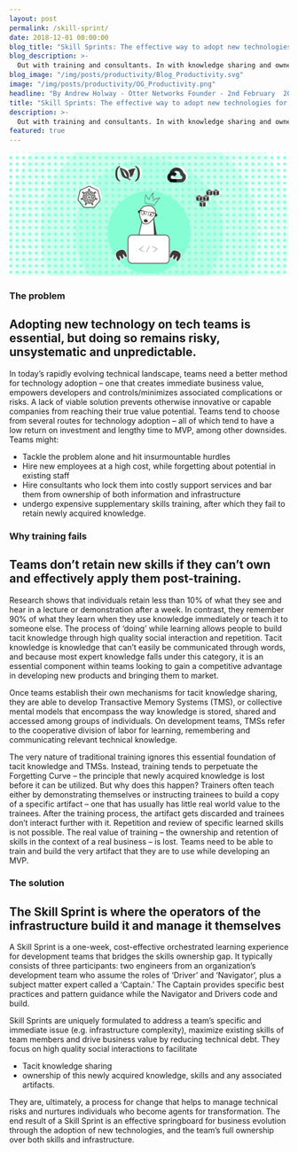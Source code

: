 ```yaml
---
layout: post
permalink: /skill-sprint/
date: 2018-12-01 00:00:00
blog_title: "Skill Sprints: The effective way to adopt new technologies for tech teams."
blog_description: >-
  Out with training and consultants. In with knowledge sharing and ownership. 
blog_image: "/img/posts/productivity/Blog_Productivity.svg"
image: "/img/posts/productivity/OG_Productivity.png"
headline: "By Andrew Holway - Otter Networks Founder - 2nd February  2018"
title: "Skill Sprints: The effective way to adopt new technologies for tech teams."
description: >-
  Out with training and consultants. In with knowledge sharing and ownership.
featured: true
---
```

<div>
<img src="/img/posts/productivity/Article_Productivity.svg" alt="Productivity Engineering" />
</div>

### The problem
## Adopting new technology on tech teams is essential, but doing so remains risky, unsystematic and unpredictable.

In today’s rapidly evolving technical landscape, teams need a better method for technology adoption – one that creates immediate business value, empowers developers and controls/minimizes associated complications or risks. A lack of viable solution prevents otherwise innovative or capable companies from reaching their true value potential. Teams tend to choose from several routes for technology adoption – all of which tend to have a low return on investment and lengthy time to MVP, among other downsides. Teams might:

  - Tackle the problem alone and hit insurmountable hurdles
  - Hire new employees at a high cost, while forgetting about potential in existing staff 
  - Hire consultants who lock them into costly support services and bar them from ownership of both information and infrastructure
  - undergo expensive supplementary skills training, after which they fail to retain newly acquired knowledge.

### Why training fails
## Teams don’t retain new skills if they can’t own and effectively apply them post-training.

Research shows that individuals retain less than 10% of what they see and hear in a lecture or demonstration after a week. In contrast, they remember 90% of what they learn when they use knowledge immediately or teach it to someone else. The process of ‘doing’ while learning allows people to build tacit knowledge through high quality social interaction and repetition. Tacit knowledge is knowledge that can’t easily be communicated through words, and because most expert knowledge falls under this category, it is an essential component within teams looking to gain a competitive advantage in developing new products and bringing them to market. 

Once teams establish their own mechanisms for tacit knowledge sharing, they are able to develop Transactive Memory Systems (TMS), or collective mental models that encompass the way knowledge is stored, shared and accessed among groups of individuals. On development teams, TMSs refer to the cooperative division of labor for learning, remembering and communicating relevant technical knowledge. 
 
The very nature of traditional training ignores this essential foundation of tacit knowledge and TMSs. Instead, training tends to perpetuate the Forgetting Curve – the principle that newly acquired knowledge is lost before it can be utilized. But why does this happen? Trainers often teach either by demonstrating themselves or instructing trainees to build a copy of a specific artifact – one that has usually has little real world value to the trainees. After the training process, the artifact gets discarded and trainees don’t interact further with it. Repetition and review of specific learned skills is not possible. The real value of training – the ownership and retention of skills in the context of a real business – is lost. Teams need to be able to train and build the very artifact that they are to use while developing an MVP.

### The solution
## The Skill Sprint is where the operators of the infrastructure build it and manage it themselves

A Skill Sprint is a one-week, cost-effective orchestrated learning experience for development teams that bridges the skills ownership gap. It typically consists of three participants: two engineers from an organization’s development team who assume the roles of ‘Driver’ and ‘Navigator’, plus a subject matter expert called a ‘Captain.’ The Captain provides specific best practices and pattern guidance while the Navigator and Drivers code and build.
 
Skill Sprints are uniquely formulated to address a team’s specific and immediate issue (e.g. infrastructure complexity), maximize existing skills of team members and drive business value by reducing technical debt. They focus on high quality social interactions to facilitate 

  - Tacit knowledge sharing 
  - ownership of this newly acquired knowledge, skills and any associated artifacts. 

They are, ultimately, a process for change that helps to manage technical risks and nurtures individuals who become agents for transformation. The end result of a Skill Sprint is an effective springboard for business evolution through the adoption of new technologies, and the team’s full ownership over both skills and infrastructure.


